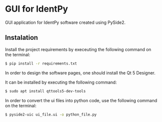 # GUI for IdentPy

GUI application for IdentPy software created using PySide2.

## Instalation

Install the project requirements by execeuting the following command on the terminal:

```bash
$ pip install -r requirements.txt
```

In order to design the software pages, one should install the Qt 5 Designer. 

It can be installed by executing the following command:

```bash
$ sudo apt install qttools5-dev-tools
```

In order to convert the ui files into python code, use the following command on the terminal:

```bash
$ pyside2-uic ui_file.ui -o python_file.py
```
